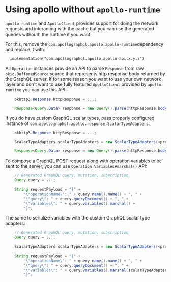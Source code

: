 # Using apollo without `apollo-runtime`

`apollo-runtime` and `ApolloClient` provides support for doing the network requests and interacting with the cache but you can use the generated queries withouth the runtime if you want.

For this, remove the `com.apollographql.apollo:apollo-runtime`dependency and replace it with:

```
  implementation("com.apollographql.apollo:apollo-api:x.y.z")
```

All `Operation` instances provide an API to parse `Response` from raw `okio.BufferedSource` source that represents http response body returned by the GraphQL server.
If for some reason you want to use your own network layer and don't want to use fully featured `ApolloClient` provided by `apollo-runtime` you can use this API:

```java
    okhttp3.Response httpResponse = ...;

    Response<Query.Data> response = new Query().parse(httpResponse.body().source());
```

If you do have custom GraphQL scalar types, pass properly configured instance of `com.apollographql.apollo.response.ScalarTypeAdapters`:

```java
    okhttp3.Response httpResponse = ...;

    ScalarTypeAdapters scalarTypeAdapters = new ScalarTypeAdapters(<provide your custom scalar type adapters>);

    Response<Query.Data> response = new Query().parse(httpResponse.body().source(), scalarTypeAdapters);
```

To compose a GraphQL POST request along with operation variables to be sent to the server, you can use `Operation.Variables#marshal()` API: 

```java
    // Generated GraphQL query, mutation, subscription
    Query query = ...;

    String requestPayload = "{" +
        "\"operationName\": " + query.name().name() + ", " +
        "\"query\": " + query.queryDocument() + ", " +
        "\"variables\": " + query.variables().marshal() +
        "}";
```

The same to serialize variables with the custom GraphQL scalar type adapters:

```java
    // Generated GraphQL query, mutation, subscription
    Query query = ...;
  
    ScalarTypeAdapters scalarTypeAdapters = new ScalarTypeAdapters(<provide your custom scalar type adapters>);

    String requestPayload = "{" +
        "\"operationName\": " + query.name().name() + ", " +
        "\"query\": " + query.queryDocument() + ", " +
        "\"variables\": " + query.variables().marshal(scalarTypeAdapters) +
        "}";
```
